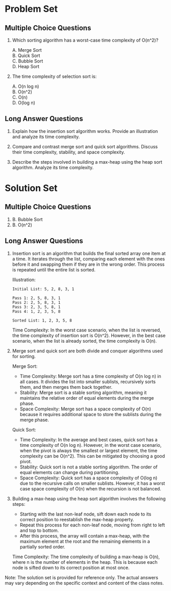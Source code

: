 # Problem Set

## Multiple Choice Questions

1. Which sorting algorithm has a worst-case time complexity of O(n^2)?

    A. Merge Sort  
    B. Quick Sort  
    C. Bubble Sort  
    D. Heap Sort  

2. The time complexity of selection sort is:

    A. O(n log n)  
    B. O(n^2)  
    C. O(n)  
    D. O(log n)  

## Long Answer Questions

1. Explain how the insertion sort algorithm works. Provide an illustration and analyze its time complexity.

2. Compare and contrast merge sort and quick sort algorithms. Discuss their time complexity, stability, and space complexity.

3. Describe the steps involved in building a max-heap using the heap sort algorithm. Analyze its time complexity.

# Solution Set

## Multiple Choice Questions

1. B. Bubble Sort
2. B. O(n^2)

## Long Answer Questions

1. Insertion sort is an algorithm that builds the final sorted array one item at a time. It iterates through the list, comparing each element with the ones before it and swapping them if they are in the wrong order. This process is repeated until the entire list is sorted.

   Illustration:
   ```
   Initial List: 5, 2, 8, 3, 1

   Pass 1: 2, 5, 8, 3, 1
   Pass 2: 2, 5, 8, 3, 1
   Pass 3: 2, 3, 5, 8, 1
   Pass 4: 1, 2, 3, 5, 8

   Sorted List: 1, 2, 3, 5, 8
   ```

   Time Complexity: In the worst case scenario, when the list is reversed, the time complexity of insertion sort is O(n^2). However, in the best case scenario, when the list is already sorted, the time complexity is O(n).

2. Merge sort and quick sort are both divide and conquer algorithms used for sorting.

   Merge Sort:
   - Time Complexity: Merge sort has a time complexity of O(n log n) in all cases. It divides the list into smaller sublists, recursively sorts them, and then merges them back together.
   - Stability: Merge sort is a stable sorting algorithm, meaning it maintains the relative order of equal elements during the merge phase.
   - Space Complexity: Merge sort has a space complexity of O(n) because it requires additional space to store the sublists during the merge phase.

   Quick Sort:
   - Time Complexity: In the average and best cases, quick sort has a time complexity of O(n log n). However, in the worst case scenario, when the pivot is always the smallest or largest element, the time complexity can be O(n^2). This can be mitigated by choosing a good pivot.
   - Stability: Quick sort is not a stable sorting algorithm. The order of equal elements can change during partitioning.
   - Space Complexity: Quick sort has a space complexity of O(log n) due to the recursive calls on smaller sublists. However, it has a worst case space complexity of O(n) when the recursion is not balanced.

3. Building a max-heap using the heap sort algorithm involves the following steps:
   - Starting with the last non-leaf node, sift down each node to its correct position to reestablish the max-heap property.
   - Repeat this process for each non-leaf node, moving from right to left and top to bottom.
   - After this process, the array will contain a max-heap, with the maximum element at the root and the remaining elements in a partially sorted order.

   Time Complexity: The time complexity of building a max-heap is O(n), where n is the number of elements in the heap. This is because each node is sifted down to its correct position at most once.

Note: The solution set is provided for reference only. The actual answers may vary depending on the specific context and content of the class notes.